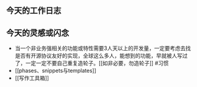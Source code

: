 ## 今天的工作日志

## 今天的灵感或闪念
- 当一个非业务强相关的功能或特性需要3人天以上的开发量，一定要考虑去找是否有开源协议友好的实现，全球这么多人，能想到的功能，早就被人写过了，一定一定不要自己重复造轮子。[[如非必要，勿造轮子]] #习惯
- [[phases、snippets与templates]]
- [[写作工具箱]]
